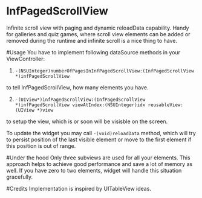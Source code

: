 # InfPagedScrollView
Infinite scroll view with paging and dynamic reloadData capability. 
Handy for galleries and quiz games, where scroll view elements can be added or removed during the runtime and infinite scroll is a nice thing to have.

#Usage
You have to implement following dataSource methods in your ViewController:

1) `-(NSUInteger)numberOfPagesInInfPagedScrollView:(InfPagedScrollView *)infPagedScrollView`

to tell InfPagedScrollView, how many elements you have.

2) `-(UIView*)infPagedScrollView:(InfPagedScrollView *)infPagedScrollView viewAtIndex:(NSUInteger)idx reusableView:(UIView *)view`

to setup the view, which is or soon will be visisble on the screen.

To update the widget you may call `-(void)reloadData` method, which will try to persist position of the last visible element or move to the first element if this position is out of range.

#Under the hood
Only three subviews are used for all your elements. This approach helps to achieve good performance and save a lot of memory as well.
If you have zero to two elements, widget will handle this situation gracefully.

#Credits
Implementation is inspired by UITableView ideas.
